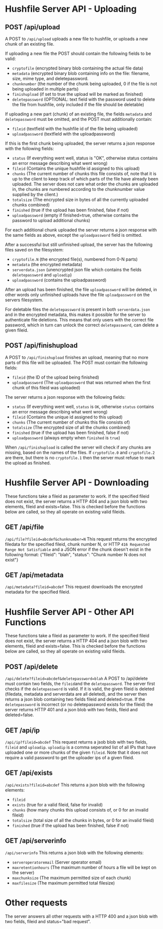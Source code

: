Hushfile Server API - Uploading
================================

POST /api/upload
-----------------
A POST to `/api/upload` uploads a new file to hushfile, or uploads a new chunk of an existing file. 

If uploading a new file the POST should contain the following fields to be valid:
- `cryptofile` (encrypted binary blob containing the actual file data)
- `metadata` (encrypted binary blob containing info on the file: filename, size, mime type, and deletepassword.
- `chunknumber` (the number of the chunk being uploaded, 0 if the file is not being uploaded in multiple parts)
- `finishupload` (if set to true the upload will be marked as finished)
- `deletepassword` (OPTIONAL: text field with the password used to delete the file from hushfile, only included if the file should be deletable)

If uploading a new part (chunk) of an existing file, the fields `metadata` and `deletepassword` must be omitted, and the POST must additionally contain:
- `fileid` (textfield with the hushfile id of the file being uploaded)
- `uploadpassword` (textfield with the uploadpassword)

If this is the first chunk being uploaded, the server returns a json response with the following fields: 
- `status` (If everything went well, status is "OK", otherwise status contains an error message describing what went wrong)
- `fileid` (Contains the unique hushfile id assigned to this upload)
- `chunks` (The current number of chunks this file consists of, note that it is up to the client to keep track of which parts of the file have already been uploaded. The server does not care what order the chunks are uploaded in, the chunks are numbered according to the chunknumber value supplied by the client.)
- `totalsize` (The encrypted size in bytes of all the currently uploaded chunks combined)
- `finished` (true if the upload has been finished, false if not)
- `uploadpassword` (empty if finished=true, otherwise contains the password to upload additional chunks)

For each additional chunk uploaded the server returns a json response with the same fields as above, except the `uploadpassword` field is omitted.

After a successful but still unfinished upload, the server has the following files saved on the filesystem:
- `cryptofile.N` (the encrypted file(s), numbered from 0-N parts)
- `metadata` (the encrypted metadata)
- `serverdata.json` (unencrypted json file which contains the fields `deletepassword` and `uploadip`)
- `uploadpassword` (contains the uploadpassword)

After an upload has been finished, the file `uploadpassword` will be deleted, in other words only unfinished uploads have the file `uploadpassword` on the servers filesystem.

For deletable files the `deletepassword` is present in both `serverdata.json` and in the encrypted metadata, this makes it possible for the server to authenticate file deletions. This means that only users with the correct file password, which in turn can unlock the correct `deletepassword`, can delete a given fileid.


POST /api/finishupload
-------------------------
A POST to `/api/finishupload` finishes an upload, meaning that no more parts of this file will be uploaded. The POST must contain the following fields:
- `fileid` (the ID of the upload being finished)
- `uploadpassword` (The `uploadpassword` that was returned when the first chunk of this fileid was uploaded)

The server returns a json response with the following fields: 
- `status` (If everything went well, `status` is `OK`, otherwise `status` contains an error message describing what went wrong)
- `fileid` (Contains the unique id assigned to this upload) 
- `chunks` (The current number of chunks this file consists of)
- `totalsize` (The encrypted size of all the chunks combined)
- `finished` (true if the upload has been finished, false if not)
- `uploadpassword` (always empty when `finished` is `true`)

When `/api/finishupload` is called the server will check if any chunks are missing, based on the names of the files. If `cryptofile.0` and `cryptofile.2` are there, but there is no `cryptofile.1` then the server must refuse to mark the upload as finished.

Hushfile Server API - Downloading
===============================
These functions take a fileid as parameter to work. If the specified fileid does not exist, the server returns a HTTP 404 and a json blob with two elements, fileid and exists=false. This is checked before the functions below are called, so they all operate on existing valid fileids.

GET /api/file
--------------
`/api/file?fileid=abcdef&chunknumber=N` This request returns the encrypted filedata for the specified fileid, chunk number N, or HTTP <code>416 Requested Range Not Satisfiable</code> and a JSON error if the chunk doesn't exist in the following format: {"fileid": "blah", "status": "Chunk number N does not exist"}

GET /api/metadata
----------------------
`/api/metadata?fileid=abcdef` This request downloads the encrypted metadata for the specified fileid.

Hushfile Server API - Other API Functions
======================================
These functions take a fileid as parameter to work. If the specified fileid does not exist, the server returns a HTTP 404 and a json blob with two elements, fileid and exists=false. This is checked before the functions below are called, so they all operate on existing valid fileids.

POST /api/delete
-----------------
`/api/delete?fileid=abcdef&deletepassword=blah`
A POST to /api/delete must contain two fields, the `fileid`and the `deletepassword`. The server first checks if the `deletepassword` is valid. If it is valid, the given fileid is deleted (filedata, metadata and serverdata are all deleted), and the server then returns a json blob containing two fields fileid and deleted=true. If the `deletepassword` is incorrect (or no deletepassword exists for the fileid) the server returns HTTP 401 and a json blob with two fields, fileid and deleted=false.

GET /api/ip
-------------
`/api/ip?fileid=abcdef`
This request returns a jsob blob with two fields, `fileid` and `uploadip`. `uploadip` is a comma seperated list of all IPs that have uploaded one or more chunks of the given `fileid`. Note that it does not require a valid password to get the uploader ips of a given fileid.

GET /api/exists
----------------
`/api/exists?fileid=abcdef` This returns a json blob with the following elements:
- `fileid`
- `exists` (true for a valid fileid, false for invalid)
- `chunks` (how many chunks this upload consists of, or 0 for an invalid fileid)
- `totalsize` (total size of all the chunks in bytes, or 0 for an invalid fileid)
- `finished` (true if the upload has been finished, false if not)


GET /api/serverinfo
---------------------
`/api/serverinfo` This returns a json blob with the following elements:
- `serveroperatoremail` (Server operator email)
- `maxretentionhours` (The maximum number of hours a file will be kept on the server)
- `maxchunksize` (The maximum permitted size of each chunk)
- `maxfilesize` (The maximum permitted total filesize)

Other requests
===============
The server answers all other requests with a HTTP 400 and a json blob with two fields, fileid and status="bad request".
